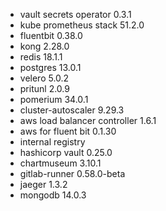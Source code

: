 - vault secrets operator 0.3.1
- kube prometheus stack 51.2.0
- fluentbit 0.38.0
- kong 2.28.0
- redis 18.1.1
- postgres 13.0.1
- velero 5.0.2
- pritunl 2.0.9
- pomerium 34.0.1
- cluster-autoscaler 9.29.3
- aws load balancer controller 1.6.1
- aws for fluent bit 0.1.30
- internal registry 
- hashicorp vault 0.25.0
- chartmuseum 3.10.1
- gitlab-runner 0.58.0-beta
- jaeger 1.3.2
- mongodb 14.0.3
